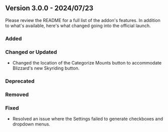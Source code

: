## Version 3.0.0 - 2024/07/23

Please review the README for a full list of the addon's features. In addition to what's available, here's what changed going into the official launch.

### Added
### Changed or Updated
- Changed the location of the Categorize Mounts button to accommodate Blizzard's new Skyriding button.
### Deprecated
### Removed
### Fixed
- Resolved an issue where the Settings failed to generate checkboxes and dropdown menus.